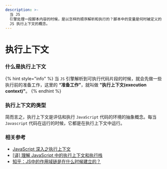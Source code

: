 ```yaml
---
description: >-
  当 JS
  引擎处理一段脚本内容的时候，是以怎样的顺序解析和执行的？脚本中的变量是何时被定义的？它们之间错综复杂的依赖关系又是怎样创建的？要解释这些问题，就必须了解
  JS 执行上下文的概念。
---
```


# 执行上下文

### 什么是执行上下文

{% hint style="info" %}
当 `JS` 引擎解析到可执行代码片段的时候，就会先做一些执行前的准备工作，这里的 **“准备工作”**，就叫做 **"执行上下文\(execution context\)"**。
{% endhint %}

### 执行上下文的类型

简而言之，执行上下文是评估和执行 `JavaScript` 代码的环境的抽象概念。每当 `Javascript` 代码在运行的时候，它都是在执行上下文中运行。

### 相关参考

* [JavaScript 深入之执行上下文](https://github.com/mqyqingfeng/Blog)
* [\[译\] 理解 JavaScript 中的执行上下文和执行栈](https://juejin.im/post/5ba32171f265da0ab719a6d7#heading-1)
* [知乎：JS中的作用域链是在什么时候建立的？](https://www.zhihu.com/question/36751764)

